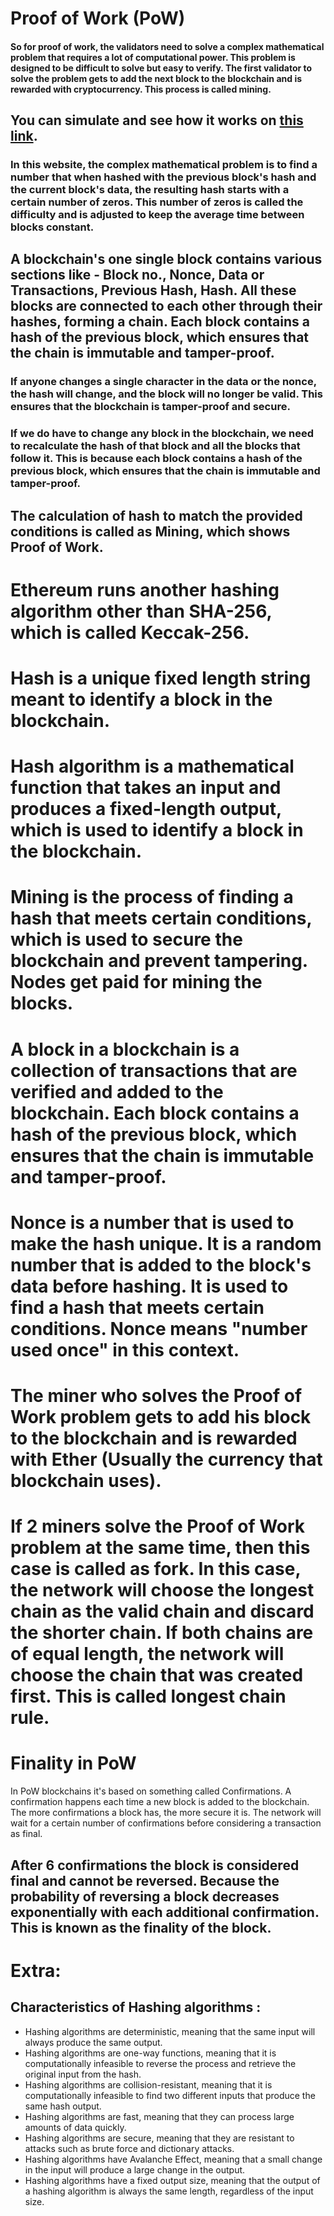 # Proof of Work (PoW)

#### So for proof of work, the validators need to solve a complex mathematical problem that requires a lot of computational power. This problem is designed to be difficult to solve but easy to verify. The first validator to solve the problem gets to add the next block to the blockchain and is rewarded with cryptocurrency. This process is called mining.

## You can simulate and see how it works on [this link](https://andersbrownworth.com/blockchain/block).
### In this website, the complex mathematical problem is to find a number that when hashed with the previous block's hash and the current block's data, the resulting hash starts with a certain number of zeros. This number of zeros is called the difficulty and is adjusted to keep the average time between blocks constant.


## A blockchain's one single block contains various sections like - Block no., Nonce, Data or Transactions, Previous Hash, Hash. All these blocks are connected to each other through their hashes, forming a chain. Each block contains a hash of the previous block, which ensures that the chain is immutable and tamper-proof.


### If anyone changes a single character in the data or the nonce, the hash will change, and the block will no longer be valid. This ensures that the blockchain is tamper-proof and secure.
### If we do have to change any block in the blockchain, we need to recalculate the hash of that block and all the blocks that follow it. This is because each block contains a hash of the previous block, which ensures that the chain is immutable and tamper-proof.

## The calculation of hash to match the provided conditions is called as Mining, which shows Proof of Work.

# **Ethereum** runs another hashing algorithm other than SHA-256, which is called Keccak-256.
# **Hash** is a unique fixed length string meant to identify a block in the blockchain.
# **Hash algorithm** is a mathematical function that takes an input and produces a fixed-length output, which is used to identify a block in the blockchain.
# **Mining** is the process of finding a hash that meets certain conditions, which is used to secure the blockchain and prevent tampering. Nodes get paid for mining the blocks.
# A **block** in a blockchain is a collection of transactions that are verified and added to the blockchain. Each block contains a hash of the previous block, which ensures that the chain is immutable and tamper-proof.
# **Nonce** is a number that is used to make the hash unique. It is a random number that is added to the block's data before hashing. It is used to find a hash that meets certain conditions. Nonce means "number used once" in this context.



# The miner who solves the Proof of Work problem gets to add his block to the blockchain and is rewarded with Ether (Usually the currency that blockchain uses).

# If 2 miners solve the Proof of Work problem at the same time, then this case is called as fork. In this case, the network will choose the longest chain as the valid chain and discard the shorter chain. If both chains are of equal length, the network will choose the chain that was created first. This is called longest chain rule.


# Finality in PoW
In PoW blockchains it's based on something called Confirmations. A confirmation happens each time a new block is added to the blockchain. The more confirmations a block has, the more secure it is. The network will wait for a certain number of confirmations before considering a transaction as final.

## After 6 confirmations the block is considered final and cannot be reversed. Because the probability of reversing a block decreases exponentially with each additional confirmation. This is known as the finality of the block.




# Extra:

## Characteristics of Hashing algorithms :
- Hashing algorithms are deterministic, meaning that the same input will always produce the same output.
- Hashing algorithms are one-way functions, meaning that it is computationally infeasible to reverse the process and retrieve the original input from the hash.
- Hashing algorithms are collision-resistant, meaning that it is computationally infeasible to find two different inputs that produce the same hash output.
- Hashing algorithms are fast, meaning that they can process large amounts of data quickly.
- Hashing algorithms are secure, meaning that they are resistant to attacks such as brute force and dictionary attacks.
- Hashing algorithms have Avalanche Effect, meaning that a small change in the input will produce a large change in the output.
- Hashing algorithms have a fixed output size, meaning that the output of a hashing algorithm is always the same length, regardless of the input size.
